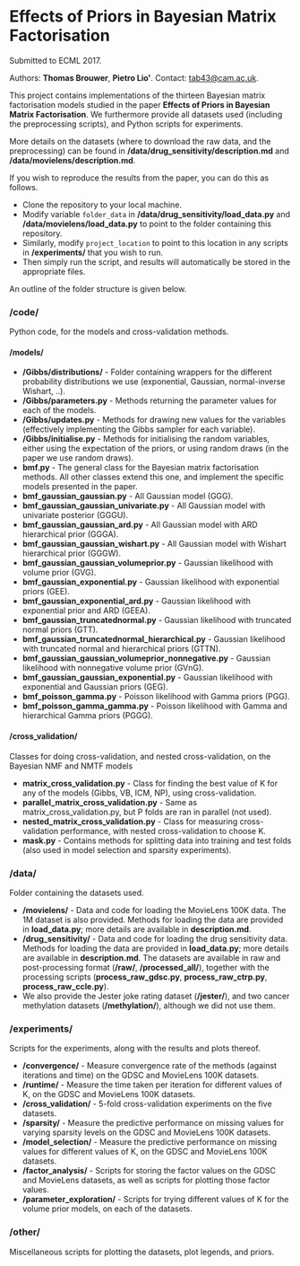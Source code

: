 # Effects of Priors in Bayesian Matrix Factorisation
Submitted to ECML 2017.

Authors: **Thomas Brouwer**, **Pietro Lio'**. Contact: tab43@cam.ac.uk.

This project contains implementations of the thirteen Bayesian matrix factorisation models studied in the paper **Effects of Priors in Bayesian Matrix Factorisation**. We furthermore provide all datasets used (including the preprocessing scripts), and Python scripts for experiments.

More details on the datasets (where to download the raw data, and the preprocessing) can be found in **/data/drug_sensitivity/description.md** and **/data/movielens/description.md**.

If you wish to reproduce the results from the paper, you can do this as follows.
- Clone the repository to your local machine.
- Modify variable `folder_data` in **/data/drug_sensitivity/load_data.py** and **/data/movielens/load_data.py** to point to the folder containing this repository.
- Similarly, modify `project_location` to point to this location in any scripts in **/experiments/** that you wish to run.
- Then simply run the script, and results will automatically be stored in the appropriate files.

An outline of the folder structure is given below.

### /code/
Python code, for the models and cross-validation methods.

#### /models/
- **/Gibbs/distributions/** - Folder containing wrappers for the different probability distributions we use (exponential, Gaussian, normal-inverse Wishart, ..).
- **/Gibbs/parameters.py** - Methods returning the parameter values for each of the models.
- **/Gibbs/updates.py** - Methods for drawing new values for the variables (effectively implementing the Gibbs sampler for each variable).
- **/Gibbs/initialise.py** - Methods for initialising the random variables, either using the expectation of the priors, or using random draws (in the paper we use random draws).
- **bmf.py** - The general class for the Bayesian matrix factorisation methods. All other classes extend this one, and implement the specific models presented in the paper.
- **bmf_gaussian_gaussian.py** - All Gaussian model (GGG).
- **bmf_gaussian_gaussian_univariate.py** - All Gaussian model with univariate posterior (GGGU).
- **bmf_gaussian_gaussian_ard.py** - All Gaussian model with ARD hierarchical prior (GGGA).
- **bmf_gaussian_gaussian_wishart.py** - All Gaussian model with Wishart hierarchical prior (GGGW).
- **bmf_gaussian_gaussian_volumeprior.py** - Gaussian likelihood with volume prior (GVG).
- **bmf_gaussian_exponential.py** - Gaussian likelihood with exponential priors (GEE).
- **bmf_gaussian_exponential_ard.py** - Gaussian likelihood with exponential prior and ARD (GEEA).
- **bmf_gaussian_truncatednormal.py** - Gaussian likelihood with truncated normal priors (GTT).
- **bmf_gaussian_truncatednormal_hierarchical.py** - Gaussian likelihood with truncated normal and hierarchical priors (GTTN).
- **bmf_gaussian_gaussian_volumeprior_nonnegative.py** - Gaussian likelihood with nonnegative volume prior (GVnG).
- **bmf_gaussian_gaussian_exponential.py** - Gaussian likelihood with exponential and Gaussian priors (GEG).
- **bmf_poisson_gamma.py** - Poisson likelihood with Gamma priors (PGG).
- **bmf_poisson_gamma_gamma.py** - Poisson likelihood with Gamma and hierarchical Gamma priors  (PGGG).

#### /cross_validation/
Classes for doing cross-validation, and nested cross-validation, on the Bayesian NMF and NMTF models
- **matrix_cross_validation.py** - Class for finding the best value of K for any of the models (Gibbs, VB, ICM, NP), using cross-validation.
- **parallel_matrix_cross_validation.py** - Same as matrix_cross_validation.py, but P folds are ran in parallel (not used).
- **nested_matrix_cross_validation.py** - Class for measuring cross-validation performance, with nested cross-validation to choose K.
- **mask.py** - Contains methods for splitting data into training and test folds (also used in model selection and sparsity experiments).

### /data/
Folder containing the datasets used.
- **/movielens/** - Data and code for loading the MovieLens 100K data. The 1M dataset is also provided. Methods for loading the data are provided in **load_data.py**; more details are available in **description.md**.
- **/drug_sensitivity/** - Data and code for loading the drug sensitivity data. Methods for loading the data are provided in **load_data.py**; more details are available in **description.md**. The datasets are available in raw and post-processing format (**/raw/**, **/processed_all/**), together with the processing scripts (**process_raw_gdsc.py**, **process_raw_ctrp.py**, **process_raw_ccle.py**).
- We also provide the Jester joke rating dataset (**/jester/**), and two cancer methylation datasets (**/methylation/**), although we did not use them.

### /experiments/
Scripts for the experiments, along with the results and plots thereof.
- **/convergence/** - Measure convergence rate of the methods (against iterations and time) on the GDSC and MovieLens 100K datasets.
- **/runtime/** - Measure the time taken per iteration for different values of K, on the GDSC and MovieLens 100K datasets.
- **/cross_validation/** - 5-fold cross-validation experiments on the five datasets.
- **/sparsity/** - Measure the predictive performance on missing values for varying sparsity levels on the GDSC and MovieLens 100K datasets.
- **/model_selection/** - Measure the predictive performance on missing values for different values of K, on the GDSC and MovieLens 100K datasets.
- **/factor_analysis/** - Scripts for storing the factor values on the GDSC and MovieLens datasets, as well as scripts for plotting those factor values.
- **/parameter_exploration/** - Scripts for trying different values of K for the volume prior models, on each of the datasets.

### /other/
Miscellaneous scripts for plotting the datasets, plot legends, and priors.
